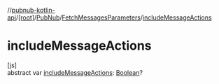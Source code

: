 //[pubnub-kotlin-api](../../../../index.md)/[[root]](../../index.md)/[PubNub](../index.md)/[FetchMessagesParameters](index.md)/[includeMessageActions](include-message-actions.md)

# includeMessageActions

[js]\
abstract var [includeMessageActions](include-message-actions.md): [Boolean](https://kotlinlang.org/api/core/kotlin-stdlib/kotlin/-boolean/index.html)?
